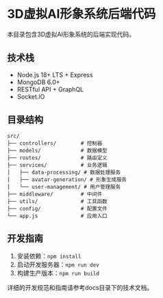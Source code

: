 # 3D虚拟AI形象系统后端代码

本目录包含3D虚拟AI形象系统的后端实现代码。

## 技术栈

- Node.js 18+ LTS + Express
- MongoDB 6.0+
- RESTful API + GraphQL
- Socket.IO

## 目录结构

```
src/
├── controllers/        # 控制器
├── models/             # 数据模型
├── routes/             # 路由定义
├── services/           # 业务逻辑
│   ├── data-processing/ # 数据处理服务
│   ├── avatar-generation/ # 形象生成服务
│   └── user-management/ # 用户管理服务
├── middleware/         # 中间件
├── utils/              # 工具函数
├── config/             # 配置文件
└── app.js              # 应用入口
```

## 开发指南

1. 安装依赖：`npm install`
2. 启动开发服务器：`npm run dev`
3. 构建生产版本：`npm run build`

详细的开发规范和指南请参考docs目录下的技术文档。
